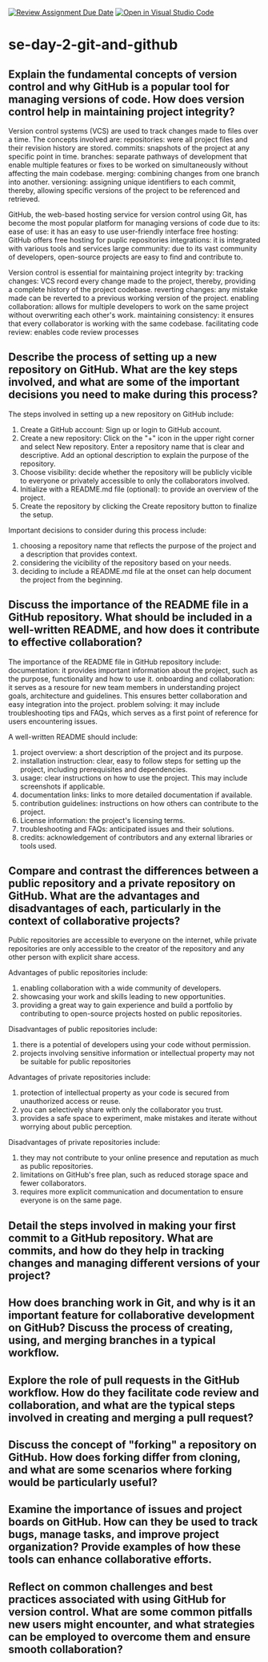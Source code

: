 [![Review Assignment Due Date](https://classroom.github.com/assets/deadline-readme-button-22041afd0340ce965d47ae6ef1cefeee28c7c493a6346c4f15d667ab976d596c.svg)](https://classroom.github.com/a/8wgCKhpZ)
[![Open in Visual Studio Code](https://classroom.github.com/assets/open-in-vscode-2e0aaae1b6195c2367325f4f02e2d04e9abb55f0b24a779b69b11b9e10269abc.svg)](https://classroom.github.com/online_ide?assignment_repo_id=15940093&assignment_repo_type=AssignmentRepo)
# se-day-2-git-and-github
## Explain the fundamental concepts of version control and why GitHub is a popular tool for managing versions of code. How does version control help in maintaining project integrity?

Version control systems (VCS) are used to track changes made to files over a time. The concepts involved are:
repositories: were all project files and their revision history are stored.
commits: snapshots of the project at any specific point in time.
branches: separate pathways of development that enable multiple features or fixes to be worked on simultaneously without affecting the main codebase.
merging: combining changes from one branch into another.
versioning: assigning unique identifiers to each commit, thereby, allowing specific versions of the project to be referenced and retrieved.

GitHub, the web-based hosting service for version control using Git, has become the most popular platform for managing versions of code due to its:
ease of use: it has an easy to use user-friendly interface
free hosting: GitHub offers free hosting for puplic repositories
integrations: it is integrated with various tools and services
large community: due to its vast community of developers, open-source projects are easy to find and contribute to.

Version control is essential for maintaining project integrity by:
tracking changes: VCS record every change made to the project, thereby, providing a complete history of the project codebase.
reverting changes: any mistake made can be reverted to a previous working version of the project.
enabling collaboration: allows for multiple developers to work on the same project without overwriting each other's work.
maintaining consistency: it ensures that every collaborator is working with the same codebase.
facilitating code review: enables code review processes


## Describe the process of setting up a new repository on GitHub. What are the key steps involved, and what are some of the important decisions you need to make during this process?

The steps involved in setting up a new repository on GitHub include:
1. Create a GitHub account: Sign up or login to GitHub account.
2. Create a new repository:
Click on the "+" icon in the upper right corner and select New repository.
Enter a repository name that is clear and descriptive.
Add an optional description to explain the purpose of the repository.
3. Choose visibility: decide whether the repository will be publicly vicible to everyone or privately accessible to only the collaborators involved.
4. Initialize with a README.md file (optional): to provide an overview of the project.
5. Create the repository by clicking the Create repository button to finalize the setup.

Important decisions to consider during this process include:
1. choosing a repository name that reflects the purpose of the project and a description that provides context.
2. considering the vicibility of the repository based on your needs.
3. deciding to include a README.md file at the onset can help document the project from the beginning.


## Discuss the importance of the README file in a GitHub repository. What should be included in a well-written README, and how does it contribute to effective collaboration?

The importance of the README file in GitHub repository include:
documentation: it provides important information about the project, such as the purpose, functionality and how to use it.
onboarding and collaboration: it serves as a resoure for new team members in understanding project goals, architecture and guidelines. This ensures better collaboration and easy integration into the project.
problem solving: it may include troubleshooting tips and FAQs, which serves as a first point of reference for users encountering issues.

A well-written README should include:
1. project overview: a short description of the project and its purpose.
2. installation instruction: clear, easy to follow steps for setting up the project, including prerequisites and dependencies.
3. usage: clear instructions on how to use the project. This may include screenshots if applicable.
4. documentation links: links to more detailed documentation if available.
5. contribution guidelines: instructions on how others can contribute to the project.
6. License information: the project's licensing terms.
7. troubleshooting and FAQs: anticipated issues and their solutions.
8. credits: acknowledgement of contributors and any external libraries or tools used.


## Compare and contrast the differences between a public repository and a private repository on GitHub. What are the advantages and disadvantages of each, particularly in the context of collaborative projects?

Public repositories are accessible to everyone on the internet, while
private repositories are only accessible to the creator of the repository and any other person with explicit share access.

Advantages of public repositories include:
1. enabling collaboration with a wide community of developers.
2. showcasing your work and skills leading to new opportunities.
3. providing a great way to gain experience and build a portfolio by contributing to open-source projects hosted on public repositories.

Disadvantages of public repositories include:
1. there is a potential of developers using your code without permission.
2. projects involving sensitive information or intellectual property may not be suitable for public repositories

Advantages of private repositories include:
1. protection of intellectual property as your code is secured from unauthorized access or reuse.
2. you can selectively share with only the collaborator you trust.
3. provides a safe space to experiment, make mistakes and iterate without worrying about public perception.

Disadvantages of private repositories include:
1. they may not contribute to your online presence and reputation as much as public repositories.
2. limitations on GitHub's free plan, such as reduced storage space and fewer collaborators.
3. requires more explicit communication and documentation to ensure everyone is on the same page.


## Detail the steps involved in making your first commit to a GitHub repository. What are commits, and how do they help in tracking changes and managing different versions of your project?




## How does branching work in Git, and why is it an important feature for collaborative development on GitHub? Discuss the process of creating, using, and merging branches in a typical workflow.

## Explore the role of pull requests in the GitHub workflow. How do they facilitate code review and collaboration, and what are the typical steps involved in creating and merging a pull request?

## Discuss the concept of "forking" a repository on GitHub. How does forking differ from cloning, and what are some scenarios where forking would be particularly useful?

## Examine the importance of issues and project boards on GitHub. How can they be used to track bugs, manage tasks, and improve project organization? Provide examples of how these tools can enhance collaborative efforts.

## Reflect on common challenges and best practices associated with using GitHub for version control. What are some common pitfalls new users might encounter, and what strategies can be employed to overcome them and ensure smooth collaboration?
